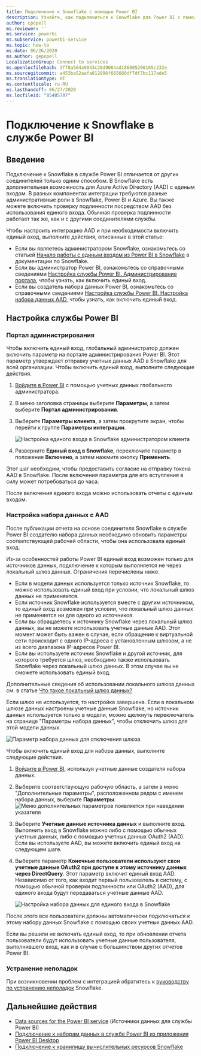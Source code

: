 ```yaml
---
title: Подключение к Snowflake с помощью Power BI
description: Узнайте, как подключиться к Snowflake для Power BI с помощью проверки подлинности для единого входа.
author: cpopell
ms.reviewer: ''
ms.service: powerbi
ms.subservice: powerbi-service
ms.topic: how-to
ms.date: 06/26/2020
ms.author: gepopell
LocalizationGroup: Connect to services
ms.openlocfilehash: 3ff8a504a9043c28d9064ad186005200165c232e
ms.sourcegitcommit: a453ba52aafa012896f665660df7df7bc117ade5
ms.translationtype: HT
ms.contentlocale: ru-RU
ms.lasthandoff: 06/27/2020
ms.locfileid: "85485787"
---
```

# <a name="connect-to-snowflake-in-power-bi-service"></a>Подключение к Snowflake в службе Power BI

## <a name="introduction"></a>Введение

Подключение к Snowflake в службе Power BI отличается от других соединителей только одним способом. В Snowflake есть дополнительная возможность для Azure Active Directory (AAD) с единым входом. В разных компонентах интеграции требуются разные административные роли в Snowflake, Power BI и Azure. Вы также можете включить проверку подлинности посредством AAD без использования единого входа. Обычная проверка подлинности работает так же, как и с другими соединителями службы.

Чтобы настроить интеграцию AAD и при необходимости включить единый вход, выполните действия, описанные в этой статье:

* Если вы являетесь администратором Snowflake, ознакомьтесь со статьей [Начало работы с единым входом из Power BI в Snowflake](https://docs.snowflake.com/en/user-guide/oauth-powerbi.html) в документации по Snowflake.
* Если вы администратор Power BI, ознакомьтесь со справочными сведениями [Настройка службы Power BI. Администрирование портала](service-connect-snowflake.md#admin-portal), чтобы узнать, как включить единый вход.
* Если вы создатель набора данных Power BI, ознакомьтесь со справочными сведениями [Настройка службы Power BI. Настройка набора данных AAD](service-connect-snowflake.md#configuring-a-dataset-with-aad), чтобы узнать, как включить единый вход.

## <a name="power-bi-service-configuration"></a>Настройка службы Power BI

### <a name="admin-portal"></a>Портал администрирования

Чтобы включить единый вход, глобальный администратор должен включить параметр на портале администрирования Power BI. Этот параметр утверждает отправку учетных данных AAD в Snowflake для всей организации. Чтобы включить единый вход, выполните следующие действия.

1. [Войдите в Power BI](https://app.powerbi.com) с помощью учетных данных глобального администратора.
1. В меню заголовка страницы выберите **Параметры**, а затем выберите **Портал администрирования**.
1. Выберите **Параметры клиента**, а затем прокрутите экран, чтобы перейти к группе **Параметры интеграции**.

   ![Настройка единого входа в Snowflake администратором клиента](media/service-connect-snowflake/snowflake-sso-tenant.png)

4. Разверните **Единый вход в Snowflake**, переключите параметр в положение **Включено**, а затем нажмите кнопку **Применить**.

Этот шаг необходим, чтобы предоставить согласие на отправку токена AAD в Snowflake. После включения параметра для его вступления в силу может потребоваться до часа.

После включения единого входа можно использовать отчеты с единым входом.

### <a name="configuring-a-dataset-with-aad"></a>Настройка набора данных с AAD

После публикации отчета на основе соединителя Snowflake в службе Power BI создателю набора данных необходимо обновить параметры соответствующей рабочей области, чтобы она использовала единый вход.

Из-за особенностей работы Power BI единый вход возможен только для источников данных, подключение к которым выполняется не через локальный шлюз данных. Ограничения перечислены ниже.

* Если в модели данных используется только источник Snowflake, то можно использовать единый вход при условии, что локальный шлюз данных не применяется.
* Если источник Snowflake используется вместе с другим источником, то единый вход возможен при условии, что локальный шлюз данных не применяется ни для одного из источников.
* Если вы обращаетесь к источнику Snowflake через локальный шлюз данных, вы не можете использовать учетные данные AAD. Этот момент может быть важен в случае, если обращение к виртуальной сети происходит с одного IP-адреса с установленным шлюзом, а не из всего диапазона IP-адресов Power BI.
* Если вы используете источник Snowflake и другой источник, для которого требуется шлюз, необходимо также использовать Snowflake через локальный шлюз данных. В этом случае вы не сможете использовать единый вход.

Дополнительные сведения об использовании локального шлюза данных см. в статье [Что такое локальный шлюз данных?](service-gateway-onprem.md)

Если шлюз не используется, то настройка завершена. Если в локальном шлюзе данных настроены учетные данные Snowflake, но источник данных используется только в модели, можно щелкнуть переключатель на странице "Параметры набора данных", чтобы отключить шлюз для этой модели данных.

![Параметр набора данных для отключения шлюза](media/service-connect-snowflake/snowflake-gateway-toggle-off.png)

Чтобы включить единый вход для набора данных, выполните следующие действия.

1. [Войдите в Power BI](https://app.powerbi.com), используя учетные данные создателя набора данных.
1. Выберите соответствующую рабочую область, а затем в меню "Дополнительные параметры", расположенном рядом с именем набора данных, выберите **Параметры**.
  ![Меню дополнительных параметров появляется при наведении указателя](media/service-connect-snowflake/dataset-settings-2.png)
1. Выберите **Учетные данные источника данных** и выполните вход. Выполнить вход в Snowflake можно либо с помощью обычных учетных данных, либо с помощью учетных данных OAuth2 (AAD). Если вы используете AAD, вы можете включить единый вход на следующем шаге.
1. Выберите параметр **Конечные пользователи используют свои учетные данные OAuth2 при доступе к этому источнику данных через DirectQuery**. Этот параметр включит единый вход AAD. Независимо от того, как входит первый пользователь в систему, с помощью обычной проверки подлинности или OAuth2 (AAD), для единого входа будут передаваться учетные данные AAD.

    ![Настройка набора данных для единого входа в Snowflake](media/service-connect-snowflake/snowflake-sso-cred-ui.png)

После этого все пользователи должны автоматически подключаться к этому набору данных Snowflake с помощью своих учетных данных AAD.

Если вы решили не включать единый вход, то при обновлении отчета пользователи будут использовать учетные данные пользователя, выполнившего вход, как и в случае с большинством других отчетов Power BI.

### <a name="troubleshooting"></a>Устранение неполадок

При возникновении проблем с интеграцией обратитесь к [руководству по устранению неполадок](https://docs.snowflake.com/en/user-guide/oauth-powerbi.html#troubleshooting) Snowflake.

## <a name="next-steps"></a>Дальнейшие действия

* [Data sources for the Power BI service](service-get-data.md) (Источники данных для службы Power BI)
* [Подключение к наборам данных в службе Power BI из приложения Power BI Desktop](desktop-report-lifecycle-datasets.md)
* [Подключение к хранилищу вычислительных ресурсов Snowflake](desktop-connect-snowflake.md)
